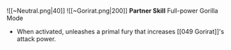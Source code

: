 
![[~Neutral.png|40]]
![[~Gorirat.png|200]]
**Partner Skill**
Full-power Gorilla Mode
- When activated, unleashes a primal fury that increases [[049 Gorirat]]'s attack power.